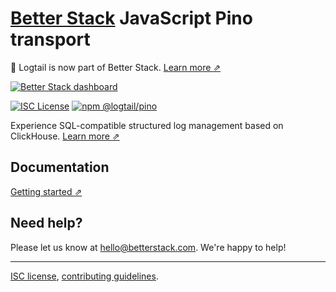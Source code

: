 # [Better Stack](https://betterstack.com/logs) JavaScript Pino transport

📣 Logtail is now part of Better Stack. [Learn more ⇗](https://betterstack.com/press/introducing-better-stack/)

[![Better Stack dashboard](https://github.com/logtail/logtail-js/assets/10132717/96b422e7-3026-49c1-bd45-a946c37211d0)](https://betterstack.com/logs)

[![ISC License](https://img.shields.io/badge/license-ISC-ff69b4.svg)](https://github.com/logtail/logtail-js/blob/master/LICENSE.md)
[![npm @logtail/pino](https://img.shields.io/npm/v/@logtail/pino?color=success&label=npm%20%40logtail%2Fpino)](https://www.npmjs.com/package/@logtail/pino)

Experience SQL-compatible structured log management based on ClickHouse. [Learn more ⇗](https://betterstack.com/logs)

## Documentation

[Getting started ⇗](https://betterstack.com/docs/logs/javascript/pino)

## Need help?

Please let us know at [hello@betterstack.com](mailto:hello@betterstack.com). We're happy to help!

---

[ISC license](https://github.com/logtail/logtail-js/blob/master/LICENSE.md), [contributing guidelines](https://github.com/logtail/logtail-js/blob/master/CONTRIBUTING.md).
